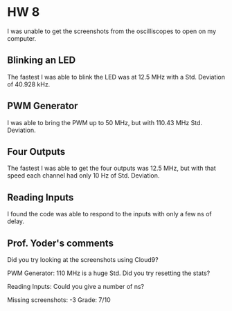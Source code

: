 # HW 8
I was unable to get the screenshots from the oscilliscopes to open on my computer.
## Blinking an LED

The fastest  I was able to blink the LED was at 12.5 MHz with a Std. Deviation of 40.928 kHz.

## PWM Generator

I was able to bring the PWM up to 50 MHz, but with 110.43 MHz Std. Deviation.

## Four Outputs

The fastest I was able to get the four outputs was 12.5 MHz, but with that speed each channel had only 10 Hz of Std. Deviation.

## Reading Inputs

I found the code was able to respond to the inputs with only a few ns of delay. 


## Prof. Yoder's comments

Did you try looking at the screenshots using Cloud9?

PWM Generator:  110 MHz is a huge Std.  Did you try resetting the stats?

Reading Inputs: Could you give a number of ns?

Missing screenshots: -3
Grade:  7/10